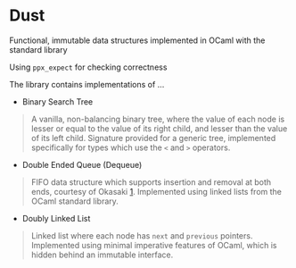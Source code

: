 # Dust

Functional, immutable data structures implemented in OCaml with the standard library

Using `ppx_expect` for checking correctness

The library contains implementations of ...

- Binary Search Tree
> A vanilla, non-balancing binary tree, where the value of each node is lesser or equal to the value of its right child, and lesser than the value of its left child. Signature provided for a generic tree, implemented specifically for types which use the `<` and `>` operators.

- Double Ended Queue (Dequeue)
> FIFO data structure which supports insertion and removal at both ends, courtesy of Okasaki [1](https://www.cs.cmu.edu/~rwh/students/okasaki.pdf). Implemented using linked lists from the OCaml standard library.

- Doubly Linked List
> Linked list where each node has `next` and `previous` pointers. Implemented using minimal imperative features of OCaml, which is hidden behind an immutable interface.
